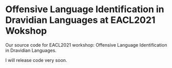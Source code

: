# Offensive Language Identification in Dravidian Languages at EACL2021 Wokshop
Our source code for EACL2021 workshop: Offensive Language Identification in Dravidian Languages.

I will release code very soon.
